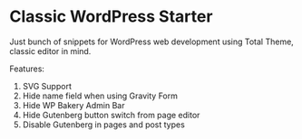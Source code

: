 # Classic WordPress Starter
Just bunch of snippets for WordPress web development using Total Theme, classic editor in mind. 

Features: 
1. SVG Support
2. Hide name field when using Gravity Form
3. Hide WP Bakery Admin Bar
4. Hide Gutenberg button switch from page editor
5. Disable Gutenberg in pages and post types
